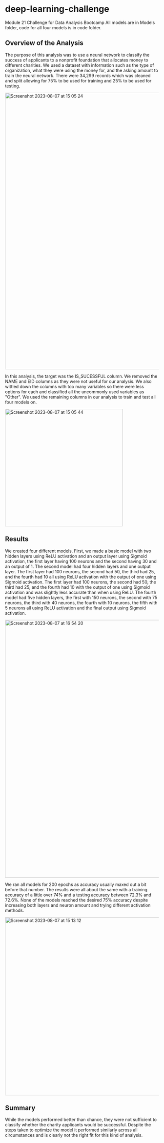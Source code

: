 # deep-learning-challenge
Module 21 Challenge for Data Analysis Bootcamp
All models are in Models folder, code for all four models is in code folder.

## Overview of the Analysis
The purpose of this analysis was to use a neural network to classify the success of applicants to a nonprofit foundation that allocates money to different charities.  We used a dataset with information such as the type of organization, what they were using the money for, and the asking amount to train the neural network.  There were 34,299 records which was cleaned and split allowing for 75% to be used for training and 25% to be used for testing.

<img width="907" alt="Screenshot 2023-08-07 at 15 05 24" src="https://github.com/Portia17/deep-learning-challenge/assets/120141110/26695ca0-c93b-4dd8-aa78-95f723155286">

In this analysis, the target was the IS_SUCESSFUL column.  We removed the NAME and EID columns as they were not useful for our analysis.  We also wittled down the columns with too many variables so there were less options for each and classified all the uncommonly used variables as "Other".  We used the remaining columns in our analysis to train and test all four models on.

<img width="385" alt="Screenshot 2023-08-07 at 15 05 44" src="https://github.com/Portia17/deep-learning-challenge/assets/120141110/d41862ea-7554-4a9a-9814-cbde6b9d20e8">

## Results
We created four different models.  First, we made a basic model with two hidden layers using ReLU activation and an output layer using Sigmoid activation, the first layer having 100 neurons and the second having 30 and an output of 1.  The second model had four hidden layers and one output layer.  The first layer had 100 neurons, the second had 50, the third had 25, and the fourth had 10 all using ReLU activation with the output of one using Sigmoid activation. The first layer had 100 neurons, the second had 50, the third had 25, and the fourth had 10 with the output of one using Sigmoid activation and was slightly less accurate than when using ReLU.  The fourth model had five hidden layers, the first with 150 neurons, the second with 75 neurons, the third with 40 neurons, the fourth with 10 neurons, the fifth with 5 neurons all using ReLU activation and the final output using Sigmoid activation.

<img width="845" alt="Screenshot 2023-08-07 at 16 54 20" src="https://github.com/Portia17/deep-learning-challenge/assets/120141110/cd4cdd9f-f758-42b4-813a-230bc3eaf5bf">

We ran all models for 200 epochs as accuracy usually maxed out a bit before that number.  The results were all about the same with a training accuracy of a little over 74% and a testing accuracy between 72.3% and 72.6%.  None of the models reached the desired 75% accuracy despite increasing both layers and neuron amount and trying different activation methods.

<img width="584" alt="Screenshot 2023-08-07 at 15 13 12" src="https://github.com/Portia17/deep-learning-challenge/assets/120141110/c39da678-d63d-4e7f-978a-d770ec390e9a">

## Summary
While the models performed better than chance, they were not sufficient to classify whether the charity applicants would be successful.  Despite the steps taken to optimize the model it performed similarly across all circumstances and is clearly not the right fit for this kind of analysis.


